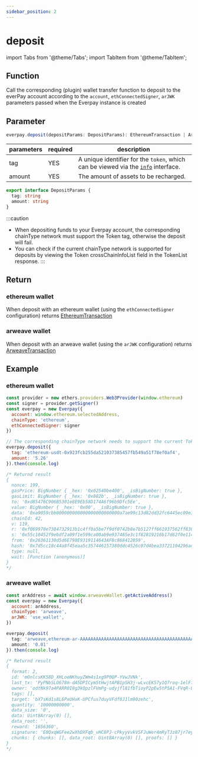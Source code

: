 ```yaml
---
sidebar_position: 2
---
```


# deposit

import Tabs from '@theme/Tabs';
import TabItem from '@theme/TabItem';

## Function

Call the corresponding (plugin) wallet transfer function to deposit to the everPay account according to the `account`, `ethConnectedSigner`, `arJWK` parameters passed when the Everpay instance is created

## Parameter

```ts
everpay.deposit(depositParams: DepositParams): EthereumTransaction | ArweaveTransaction
```

<Tabs>
<TabItem value="field" label="Parameters" default>

|parameters|required|description|
|---|---|---|
|tag| YES| A unique identifier for the `token`, which can be viewed via the [`info`](../basic-api/info.md) interface.|
|amount|YES|The amount of assets to be recharged.|

</TabItem>
<TabItem value="type" label="Type">

```ts
export interface DepositParams {
  tag: string
  amount: string
}
```

</TabItem>
</Tabs>

:::caution
* When depositing funds to your Everpay account, the corresponding chainType network must support the Token tag, otherwise the deposit will fail.
* You can check if the current chainType network is supported for deposits by viewing the Token crossChainInfoList field in the TokenList response.
:::

## Return

### ethereum wallet

When deposit with an ethereum wallet (using the `ethConnectedSigner` configuration) returns [EthereumTransaction](../types#ethereumtransaction)

### arweave wallet

When deposit with an arweave wallet (using the `arJWK` configuration) returns [ArweaveTransaction](../types#arweavetransaction)

## Example

### ethereum wallet

```js
const provider = new ethers.providers.Web3Provider(window.ethereum)
const signer = provider.getSigner()
const everpay = new Everpay({
  account: window.ethereum.selectedAddress,
  chainType: 'ethereum',
  ethConnectedSigner: signer
})

// The corresponding chainType network needs to support the current Token tag in order for the deposit to proceed successfully.
everpay.deposit({
  tag: 'ethereum-usdt-0x923fcb255da521037385457fb549a51f78ef0af4',
  amount: '5.26'
}).then(console.log)

/* Returnd result
{
  nonce: 199,
  gasPrice: BigNumber { _hex: '0x02540be400', _isBigNumber: true },
  gasLimit: BigNumber { _hex: '0x882b', _isBigNumber: true },
  to: '0xd85476C906B5301e8E9Eb58D174A6f96b9Dfc5Ee',
  value: BigNumber { _hex: '0x00', _isBigNumber: true },
  data: '0xa9059cbb000000000000000000000000a7ae99c13d82dd32fc6445ec09e38d197335f38a00000000000000000000000000000000000000000000000000000000005042e0',
  chainId: 42,
  v: 119,
  r: '0xf069970e7384732913b1c4ff0a5be7f9df0742b8e7b5127ff661937562ff8362',
  s: '0x55c10452f9ebdf2a09f1e599ca00ab9e937485e3c1f82819216b17d62f0e1140',
  from: '0x26361130d5d6E798E9319114643AF8c868412859',
  hash: '0x7d5cc18c44a8f45eaa5c357446157380ddc4526c07d4bea33721104296adcbe7',
  type: null,
  wait: [Function (anonymous)]
}
*/
```

### arweave wallet

```js
const arAddress = await window.arweaveWallet.getActiveAddress()
const everpay = new Everpay({
  account: arAddress,
  chainType: 'arweave',
  arJWK: 'use_wallet',
})

everpay.deposit(
  tag: 'arweave,ethereum-ar-AAAAAAAAAAAAAAAAAAAAAAAAAAAAAAAAAAAAAAAAAAA,0x83ea4a2fe3ead9a7b204ab2d56cb0b81d71489c8',
  amount: '0.01'
}).then(console.log)

/* Returnd result
{
  format: 2,
  id: 'mOnlcsKK58D_XHLoeNKhuyZWm4s1xg9P0QP-YVwJVNk',
  last_tx: 'PyPNbSLO678m-dA5DPICym5tHwjtAPB1pSH3j-wLvcEK57y1Q7roq-1elFftq7tN',
  owner: 'odtNk97a4PARR0I8g3kQpzlFVmPg-udyjfl81fbTioyP2pEw5tP5A1-FVqR-QFFPskW-j7yAze5usYNWHEir7oVQ9d9bbkcZIDEPqwSTO1JoD1BKXeeBK0xsmiSgxeY7uuRXWdhXREhlmIMsV8ObakEeXdbbxbs89XaZHBuES7boASrRVDXRz_mhMu6u_58OdLeMwR3I1BCH6nphNGVOehA7GOOqEBvtesBset0bNaLCb0JpSg5ZW_0AGLP-XydzE3IPLLx4NQEEJY21y8fChxYM4jntI78l5hojp9NlmS69EXlj0PoMjsbaWaz9WtnZaMAbnaOGAHhv8Y_TNmBI0FHpqHaGPP906Mnrgdm3tl2L40EX-Q6-liNVkB56CmPxXzSesu-4x5LLYxQ-aX3W6Hj7RCDTacxqUJHzOrhJqXSx6Jx0t8CwyfReMgVv4p5t1C3OZ8yYbJ_H3LdkeriVniaC5jQdMyIJ6QBMzr1XdXIw9WuEG2kCIYtvOp2qDuu9o2SY-9W4Yv7VWRDfWO38xxR4ZO65MMAdZxeaZ4w8sK_owH46Wm0XoT3Al-LPypaeijWqlHEu4R8c2ersD3xkDvXC_lNtaQw_qyfI3UEH5fWupY4zhZeDGkvXQh32Fv4CxlZL58iUHv9SvR7p5LgBCC3AVUbn7Sqc4xPUCZMj-Tc',
  tags: [],
  target: 'bX7sKd1s8L6PxUHxK-UPCfus7duyVFdf0J1lm90zehc',
  quantity: '10000000000',
  data_size: '0',
  data: Uint8Array(0) [],
  data_root: '',
  reward: '1656360',
  signature: 'E8QxqWGFee2wXhDXFqb_vHC8PJ-cPkyyVvkVSFJuWer4mRyTJz87jr7eyXPFxgRcqkjsLiY2Ez7p6vC4MuOv8L_IDmVw4dlLceX6Q4A0Xn4RWX6Dbo56Az93Rxs6kNkYEH8oddkjIbStvvypaWksm43NharW7SRmDHk2AxO5o9X38hMZX-tOTzCpZj3MNdK_FiTQVP0Xa4UjrblF5FC9L4gvKmSHYh_wEL4et_HTa7qN03ICJ5rY3Y_KB-bdRAQz4tStsFqrzX_wXg5aqvUNhH7NdXzUtdrcYVOggRFQOFDOOE49RPE6C6vLoXEgMv7OVB7PDXIG7JpJCR7UEewfEaxMHyUs62yoNlPYFZWiIyt5zfJL-ofSfhWvBtECwibUGsyeobminHGR2EOl6xaFed54Z8iid-igmGgv0rjDpLRfooqD06SLwJEFC08Cuj2sLJ5W5YqEx9L5D-7RvwNAve6ot11KtUNvCF9BAbYR5hvW5tTGSuFzB2MAUVDS2Jq6JgJUd5rqhuoEbG6LLl8CcfeWJPUspJ6Q5f7DvsIyvSmTZMVHb3Sm76PsAyKsBoTDaTCYbD7O1GvpXH0zcDS9pn8jOfxILUmqmNqlHblyHGGdQGIyEZJ3WDADeeQJmD_CBIoPrhcHiqu5Qg9HgX39V_dXyroekSWdWww8HYZ6zyo',
  chunks: { chunks: [], data_root: Uint8Array(0) [], proofs: [] }
}
*/
```
